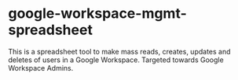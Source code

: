 # google-workspace-mgmt-spreadsheet
This is a spreadsheet tool to make mass reads, creates, updates and deletes of users in a Google Workspace. Targeted towards Google Workspace Admins.
